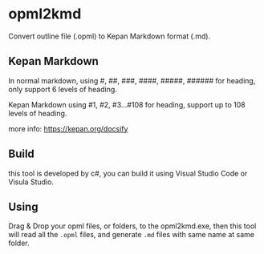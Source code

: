 # opml2kmd
Convert outline file (.opml) to Kepan Markdown format (.md).

## Kepan Markdown
In normal markdown, using #, ##, ###, ####, #####, ###### for heading, only support 6 levels of heading.

Kepan Markdown using #1, #2, #3...#108 for heading, support up to 108 levels of heading.

more info:
https://kepan.org/docsify

## Build
this tool is developed by c#, you can build it using Visual Studio Code or Visula Studio.

## Using
Drag & Drop your opml files, or folders, to the opml2kmd.exe, then this tool will read all the `.opml` files, and generate `.md` files with same name at same folder.

